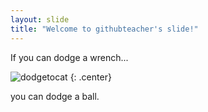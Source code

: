 ```yaml
---
layout: slide
title: "Welcome to githubteacher's slide!"
---
```


If you can dodge a wrench...

![dodgetocat](https://octodex.github.com/images/dodgetocat_v2.png)
{: .center}

you can dodge a ball. 
